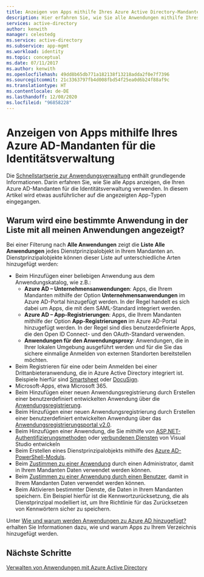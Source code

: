 ```yaml
---
title: Anzeigen von Apps mithilfe Ihres Azure Active Directory-Mandanten für die Identitätsverwaltung
description: Hier erfahren Sie, wie Sie alle Anwendungen mithilfe Ihres Azure Active Directory-Mandanten für die Identitätsverwaltung anzeigen.
services: active-directory
author: kenwith
manager: celestedg
ms.service: active-directory
ms.subservice: app-mgmt
ms.workload: identity
ms.topic: conceptual
ms.date: 07/11/2017
ms.author: kenwith
ms.openlocfilehash: 49dd8b65db771a182138f13218adda2f0e7f7396
ms.sourcegitcommit: 21c3363797fb4d008fbd54f25ea0d6b24f88af9c
ms.translationtype: HT
ms.contentlocale: de-DE
ms.lasthandoff: 12/08/2020
ms.locfileid: "96858228"
---
```

# <a name="viewing-apps-using-your-azure-ad-tenant-for-identity-management"></a>Anzeigen von Apps mithilfe Ihres Azure AD-Mandanten für die Identitätsverwaltung
Die [Schnellstartserie zur Anwendungsverwaltung](view-applications-portal.md) enthält grundlegende Informationen. Darin erfahren Sie, wie Sie alle Apps anzeigen, die Ihren Azure AD-Mandanten für die Identitätsverwaltung verwenden. In diesem Artikel wird etwas ausführlicher auf die angezeigten App-Typen eingegangen.

## <a name="why-does-a-specific-application-appear-in-my-all-applications-list"></a>Warum wird eine bestimmte Anwendung in der Liste mit all meinen Anwendungen angezeigt?
Bei einer Filterung nach **Alle Anwendungen** zeigt die **Liste** **Alle Anwendungen** jedes Dienstprinzipalobjekt in Ihrem Mandanten an. Dienstprinzipalobjekte können dieser Liste auf unterschiedliche Arten hinzugefügt werden:
- Beim Hinzufügen einer beliebigen Anwendung aus dem Anwendungskatalog, wie z.B.:
   - **Azure AD – Unternehmensanwendungen**: Apps, die Ihrem Mandanten mithilfe der Option **Unternehmensanwendungen** im Azure AD-Portal hinzugefügt werden. In der Regel handelt es sich dabei um Apps, die mit dem SAML-Standard integriert werden.
   - **Azure AD – App-Registrierungen**: Apps, die Ihrem Mandanten mithilfe der Option **App-Registrierungen** im Azure AD-Portal hinzugefügt werden. In der Regel sind dies benutzerdefinierte Apps, die den Open ID Connect- und den OAuth-Standard verwenden.
   - **Anwendungen für den Anwendungsproxy**: Anwendungen, die in Ihrer lokalen Umgebung ausgeführt werden und für die Sie das sichere einmalige Anmelden von externen Standorten bereitstellen möchten.
- Beim Registrieren für eine oder beim Anmelden bei einer Drittanbieteranwendung, die in Azure Active Directory integriert ist. Beispiele hierfür sind [Smartsheet](https://app.smartsheet.com/b/home) oder [DocuSign](https://www.docusign.net/member/MemberLogin.aspx).
- Microsoft-Apps, etwa Microsoft 365.
- Beim Hinzufügen einer neuen Anwendungsregistrierung durch Erstellen einer benutzerdefiniert entwickelten Anwendung über die [Anwendungsregistrierung](../develop/quickstart-register-app.md).
- Beim Hinzufügen einer neuen Anwendungsregistrierung durch Erstellen einer benutzerdefiniert entwickelten Anwendung über das [Anwendungsregistrierungsportal v2.0](../develop/quickstart-register-app.md).
- Beim Hinzufügen einer Anwendung, die Sie mithilfe von [ASP.NET-Authentifizierungsmethoden](https://www.asp.net/visual-studio/overview/2013/creating-web-projects-in-visual-studio#orgauthoptions) oder [verbundenen Diensten](https://devblogs.microsoft.com/visualstudio/connecting-to-cloud-services/) von Visual Studio entwickeln
- Beim Erstellen eines Dienstprinzipalobjekts mithilfe des [Azure AD-PowerShell-Moduls](/powershell/azure/active-directory/install-adv2).
- Beim [Zustimmen zu einer Anwendung](../develop/howto-convert-app-to-be-multi-tenant.md) durch einen Administrator, damit in Ihrem Mandanten Daten verwendet werden können.
- Beim [Zustimmen zu einer Anwendung durch einen Benutzer](../develop/howto-convert-app-to-be-multi-tenant.md), damit in Ihrem Mandanten Daten verwendet werden können.
- Beim Aktivieren bestimmter Dienste, die Daten in Ihrem Mandanten speichern. Ein Beispiel hierfür ist die Kennwortzurücksetzung, die als Dienstprinzipal modelliert ist, um Ihre Richtlinie für das Zurücksetzen von Kennwörtern sicher zu speichern.

Unter [Wie und warum werden Anwendungen zu Azure AD hinzugefügt?](../develop/active-directory-how-applications-are-added.md) erhalten Sie Informationen dazu, wie und warum Apps zu Ihrem Verzeichnis hinzugefügt werden.

## <a name="next-steps"></a>Nächste Schritte
[Verwalten von Anwendungen mit Azure Active Directory](what-is-application-management.md)
